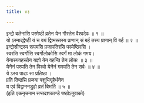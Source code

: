 ```yaml
---
title: ४३

---
```

इन्द्रो बलेनासि परमेष्ठी व्रतेन येन गौस्तेन वैश्वदेवः ॥ १ ॥  
यो ऽस्माद्द्वेष्टी यं च वयं द्विष्मस्तस्य प्राणान् सं बर्ह तस्य प्राणान् वि बर्ह ॥ २ ॥  
इन्द्रोसीन्द्रस्य रूपमसि प्रजापतिरसि परमेष्ठिरसि ।  
स्वरसि स्वर्गोसि स्वर्गोलोकोसि स्वर्गं मा लोकं गमय।  
येनास्यवहस्तेन यज्ञो येन वहन्ति तेन लोकः ॥ ३ ॥  
येनैनं पश्यति तेन विश्वो येनैनं गमयति तेन सर्वः ॥ ४ ॥  
ये ऽस्य पादाः सा प्रतिष्ठा ।  
प्रति तिष्ठसि प्रजया पशुभिगृहैर्धनेन  
य एवं विद्वाननडुहो व्रतं बिभर्ति ॥ ५ ॥  
(इति एकनृचनाम सप्तदशकाण्डे षष्ठोऽनुवाको)  